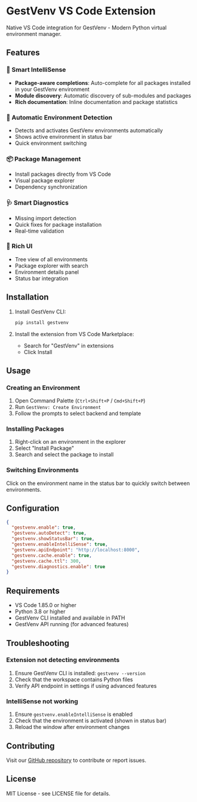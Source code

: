 # GestVenv VS Code Extension

Native VS Code integration for GestVenv - Modern Python virtual environment manager.

## Features

### 🎯 Smart IntelliSense
- **Package-aware completions**: Auto-complete for all packages installed in your GestVenv environment
- **Module discovery**: Automatic discovery of sub-modules and packages
- **Rich documentation**: Inline documentation and package statistics

### 🔄 Automatic Environment Detection
- Detects and activates GestVenv environments automatically
- Shows active environment in status bar
- Quick environment switching

### 📦 Package Management
- Install packages directly from VS Code
- Visual package explorer
- Dependency synchronization

### 🩺 Smart Diagnostics
- Missing import detection
- Quick fixes for package installation
- Real-time validation

### 🎨 Rich UI
- Tree view of all environments
- Package explorer with search
- Environment details panel
- Status bar integration

## Installation

1. Install GestVenv CLI:
   ```bash
   pip install gestvenv
   ```

2. Install the extension from VS Code Marketplace:
   - Search for "GestVenv" in extensions
   - Click Install

## Usage

### Creating an Environment

1. Open Command Palette (`Ctrl+Shift+P` / `Cmd+Shift+P`)
2. Run `GestVenv: Create Environment`
3. Follow the prompts to select backend and template

### Installing Packages

1. Right-click on an environment in the explorer
2. Select "Install Package"
3. Search and select the package to install

### Switching Environments

Click on the environment name in the status bar to quickly switch between environments.

## Configuration

```json
{
  "gestvenv.enable": true,
  "gestvenv.autoDetect": true,
  "gestvenv.showStatusBar": true,
  "gestvenv.enableIntelliSense": true,
  "gestvenv.apiEndpoint": "http://localhost:8000",
  "gestvenv.cache.enable": true,
  "gestvenv.cache.ttl": 300,
  "gestvenv.diagnostics.enable": true
}
```

## Requirements

- VS Code 1.85.0 or higher
- Python 3.8 or higher
- GestVenv CLI installed and available in PATH
- GestVenv API running (for advanced features)

## Troubleshooting

### Extension not detecting environments

1. Ensure GestVenv CLI is installed: `gestvenv --version`
2. Check that the workspace contains Python files
3. Verify API endpoint in settings if using advanced features

### IntelliSense not working

1. Ensure `gestvenv.enableIntelliSense` is enabled
2. Check that the environment is activated (shown in status bar)
3. Reload the window after environment changes

## Contributing

Visit our [GitHub repository](https://github.com/gestvenv/gestvenv) to contribute or report issues.

## License

MIT License - see LICENSE file for details.